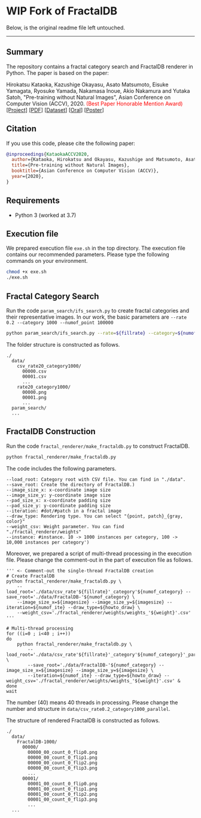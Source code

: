 # WIP Fork of FractalDB


Below, is the original readme file left untouched.

--- 

## Summary

The repository contains a fractal category search and FractalDB renderer in Python.
The paper is based on the paper:


Hirokatsu Kataoka, Kazushige Okayasu, Asato Matsumoto, Eisuke Yamagata, Ryosuke Yamada, Nakamasa Inoue, Akio Nakamura and Yutaka Satoh, "Pre-training without Natural Images", Asian Conference on Computer Vision (ACCV), 2020. <span style="color: red; ">(Best Paper Honorable Mention Award)</span> [[Project]](https://hirokatsukataoka16.github.io/Pretraining-without-Natural-Images/) [[PDF]](https://openaccess.thecvf.com/content/ACCV2020/papers/Kataoka_Pre-training_without_Natural_Images_ACCV_2020_paper.pdf) [[Dataset](https://hirokatsukataoka16.github.io/Pretraining-without-Natural-Images/#dataset)] [[Oral](http://hirokatsukataoka.net/pdf/accv20_kataoka_oral.pdf)] [[Poster](http://hirokatsukataoka.net/pdf/accv20_kataoka_poster.pdf)]

## Citation

If you use this code, please cite the following paper:

```bibtex
@inproceedings{KataokaACCV2020,
  author={Kataoka, Hirokatsu and Okayasu, Kazushige and Matsumoto, Asato and Yamagata, Eisuke and Yamada, Ryosuke and Inoue, Nakamasa and Nakamura, Akio and Satoh, Yutaka},
  title={Pre-training without Natural Images},
  booktitle={Asian Conference on Computer Vision (ACCV)},
  year={2020},
}
```

## Requirements

* Python 3 (worked at 3.7)

## Execution file

We prepared execution file ```exe.sh``` in the top directory. The execution file contains our recommended parameters. Please type the following commands on your environment.

```bash
chmod +x exe.sh
./exe.sh
```

## Fractal Category Search

Run the code ```param_search/ifs_search.py``` to create fractal categories and their representative images. In our work, the basic parameters are ```--rate 0.2 --category 1000 --numof_point 100000```

```bash
python param_search/ifs_search.py --rate=${fillrate} --category=${numof_category} --numof_point=${numof_point}  --save_dir=${save_dir}
```

The folder structure is constructed as follows.

```misc
./
  data/
    csv_rate20_category1000/
      00000.csv
      00001.csv
      ...
    rate20_category1000/
      00000.png
      00001.png
      ...
  param_search/
  ...
```

## FractalDB Construction

Run the code ```fractal_renderer/make_fractaldb.py``` to construct FractalDB.

```bash
python fractal_renderer/make_fractaldb.py
```

The code includes the following parameters.

```misc
--load_root: Category root with CSV file. You can find in "./data".
--save_root: Create the directory of FractalDB.)
--image_size_x: x-coordinate image size 
--image_size_y: y-coordinate image size
--pad_size_x: x-coordinate padding size
--pad_size_y: y-coordinate padding size
--iteration: #dot/#patch in a fractal image
--draw_type: Rendering type. You can select "{point, patch}_{gray, color}"
--weight_csv: Weight parameter. You can find "./fractal_renderer/weights"
--instance: #instance. 10 -> 1000 instances per category, 100 -> 10,000 instances per category')
```

Moreover, we prepared a script of multi-thread processing in the execution file. Please change the comment-out in the part of execution file as follows.
```misc
''' <- Comment-out the single-thread FractalDB creation
# Create FractalDB
python fractal_renderer/make_fractaldb.py \
    --load_root='./data/csv_rate'${fillrate}'_category'${numof_category} --save_root='./data/FractalDB-'${numof_category} \
    --image_size_x=${imagesize} --image_size_y=${imagesize} --iteration=${numof_ite} --draw_type=${howto_draw} \
    --weight_csv='./fractal_renderer/weights/weights_'${weight}'.csv'
'''

# Multi-thread processing
for ((i=0 ; i<40 ; i++))
do
    python fractal_renderer/make_fractaldb.py \
        --load_root='./data/csv_rate'${fillrate}'_category'${numof_category}'_parallel/csv'${i} \
        --save_root='./data/FractalDB-'${numof_category} --image_size_x=${imagesize} --image_size_y=${imagesize} \
        --iteration=${numof_ite} --draw_type=${howto_draw} --weight_csv='./fractal_renderer/weights/weights_'${weight}'.csv' &
done
wait
```
The number (40) means 40 threads in processing. Please change the number and structure in ```data/csv_rate0.2_category1000_parallel```.

The structure of rendered FractalDB is constructed as follows.

```misc
./
  data/
    FractalDB-1000/
      00000/
        00000_00_count_0_flip0.png
        00000_00_count_0_flip1.png
        00000_00_count_0_flip2.png
        00000_00_count_0_flip3.png
        ...
      00001/
        00001_00_count_0_flip0.png
        00001_00_count_0_flip1.png
        00001_00_count_0_flip2.png
        00001_00_count_0_flip3.png
        ...
  ...
```